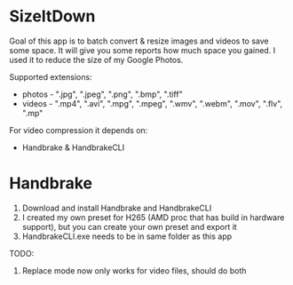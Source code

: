 # SizeItDown
Goal of this app is to batch convert & resize images and videos to save some space.
It will give you some reports how much space you gained.
I used it to reduce the size of my Google Photos.

Supported extensions:
- photos - ".jpg", ".jpeg", ".png", ".bmp", ".tiff"
- videos - ".mp4", ".avi", ".mpg", ".mpeg", ".wmv", ".webm", ".mov", ".flv", ".mp"

For video compression it depends on:
- Handbrake & HandbrakeCLI

# Handbrake
1. Download and install Handbrake and HandbrakeCLI
2. I created my own preset for H265 (AMD proc that has build in hardware support),
but you can create your own preset and export it
3. HandbrakeCLI.exe needs to be in same folder as this app


TODO: 
1. Replace mode now only works for video files, should do both



